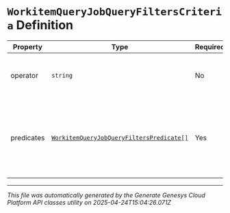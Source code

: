 # `WorkitemQueryJobQueryFiltersCriteria` Definition

| Property | Type | Required | Description |
|----------|------|----------|-------------|
| operator | `string` | No | Query filter logical operator to join predicates. |
| predicates | [`WorkitemQueryJobQueryFiltersPredicate[]`](workitemqueryjobqueryfilterspredicate-definition.md) | Yes | Query filter predicates. Number of predicates within the query filter should be between 1 and 5. |

---

*This file was automatically generated by the Generate Genesys Cloud Platform API classes utility on 2025-04-24T15:04:26.071Z*